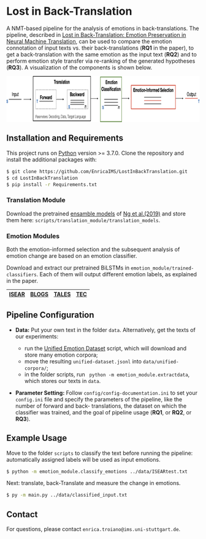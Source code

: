 # Lost in Back-Translation

A NMT-based pipeline for the analysis of emotions in back-translations. The pipeline, described in [Lost in Back-Translation:
Emotion Preservation in Neural Machine Translation](http://www.romanklinger.de/publications/TroianoKlingerPado-coling2020.pdf), can be used to compare the emotion connotation of input texts vs. their back-translations (**RQ1** in the paper), to get a back-translation with the same emotion as the input text (**RQ2**) and to perform emotion style transfer via re-ranking of the generated hypotheses (**RQ3**). A visualization of the components is shown below.

<p align="center">
<img align="center" src="fig/pipeline.png" width="790" height="120">
</p>

## Installation and Requirements
This project runs on [Python](https://www.python.org) version >= 3.7.0. Clone the repository and install the additional packages with:

```sh
$ git clone https://github.com/EnricaIMS/LostInBackTranslation.git
$ cd LostInBackTranslation
$ pip install -r Requirements.txt
```

### Translation Module

Download the pretrained [ensamble models](https://github.com/pytorch/fairseq/blob/master/examples/wmt19/README.md) of [Ng et al.(2019)](https://www.aclweb.org/anthology/W19-5333.pdf) and store them here: ```scripts/translation_module/translation_models```.


### Emotion Modules

Both the emotion-informed selection and the subsequent analysis of emotion change are based on an emotion classifier. 

Download and extract our pretrained BiLSTMs in ```emotion_module/trained-classifiers```. Each of them will output different emotion labels, as explained in the paper.

|[ISEAR](https://drive.google.com/file/d/1hX0ey3EcVCMdL8ZkQ4Y-YiEmVNT8T_Y2/view?usp=sharing)| [BLOGS](https://drive.google.com/file/d/1gA092woQIeh54omQStThvhLsStLOnH6l/view?usp=sharing) | [TALES](https://drive.google.com/file/d/1Oh0V6QQ1dW8j_uqRYwz4FHveUmAkxVPX/view?usp=sharing) | [TEC](https://drive.google.com/file/d/1KpfQne8l0QX3sybD3xu6RivUoC-K25eG/view?usp=sharing)|
|------------|------------|------------|------------|

## Pipeline Configuration

* **Data:** Put your own text in the folder ```data```. Alternatively, get the texts of our experiments:
  * run the [Unified Emotion Dataset](http://www.ims.uni-stuttgart.de/data/unifyemotion) script, which will download and store many emotion corpora;
  * move the resulting ```unified-dataset.jsonl``` into ```data/unified-corpora/```;
  * in the folder scripts, run ``` python -m emotion_module.extractdata```, which stores our texts in ```data```.

* **Parameter Setting:** Follow ```config/config-documentation.ini``` to set your ```config.ini``` file and specify the parameters of the pipeline, like the number of forward and back- translations, the dataset on which the classifier was trained, and the goal of pipeline usage (**RQ1**, or **RQ2**, or **RQ3**).


## Example Usage

Move to the folder ```scripts``` to classify the text before running the pipeline: automatically assigned labels will be used as input emotions.

```sh
$ python -m emotion_module.classify_emotions ../data/ISEARtest.txt
```

Next: translate, back-Translate and measure the change in emotions.

```sh
$ py -m main.py ../data/classified_input.txt
```

## Contact
For questions, please contact `enrica.troiano@ims.uni-stuttgart.de`.
